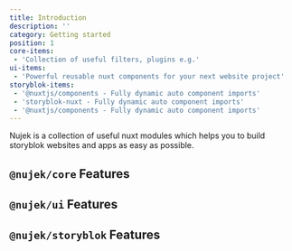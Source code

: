 ```yaml
---
title: Introduction
description: ''
category: Getting started
position: 1
core-items:
 - 'Collection of useful filters, plugins e.g.'
ui-items:
 - 'Powerful reusable nuxt components for your next website project'
storyblok-items:
 - '@nuxtjs/components - Fully dynamic auto component imports'
 - 'storyblok-nuxt - Fully dynamic auto component imports'
 - '@nuxtjs/components - Fully dynamic auto component imports'  
---
```


Nujek is a collection of useful nuxt modules which helps you to build storyblok websites and apps as easy as possible.

## `@nujek/core` Features

<list :items="core-items"></list>

## `@nujek/ui` Features

<list :items="ui-items"></list>

## `@nujek/storyblok` Features

<list :items="storyblok-items"></list>